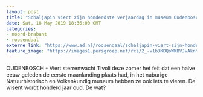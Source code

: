 ```yaml
---
layout: post
title: "Schaljapin viert zijn honderdste verjaardag in museum Oudenbosch"
date: Sat, 18 May 2019 18:36:00 GMT
categories: 
- noord-brabant 
- roosendaal 
externe_link: "https://www.ad.nl/roosendaal/schaljapin-viert-zijn-honderdste-verjaardag-in-museum-oudenbosch~a05d00cf/"
feature_image: "https://images1.persgroep.net/rcs/2_-v1b3KDQoWKBVJvAknY83lkQI/diocontent/148702720/_fitwidth/400/?appId=21791a8992982cd8da851550a453bd7f&quality=0.7"
---
```


OUDENBOSCH - Viert sterrenwacht Tivoli deze zomer het feit dat een halve eeuw geleden de eerste maanlanding plaats had, in het naburige Natuurhistorisch en Volkenkundig museum hebben ze ook iets te vieren. De wisent wordt honderd jaar oud. De wat?
